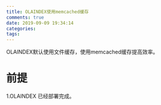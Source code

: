 ```yaml
---
title: OLAINDEX使用memcached缓存
comments: true
date: 2019-09-09 19:34:14
categories:
tags:
---
```


OLAINDEX默认使用文件缓存，使用memcached缓存提高效率。

# 前提

1.OLAINDEX 已经部署完成。